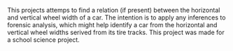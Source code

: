 This projects attemps to find a relation (if present) between the horizontal and vertical wheel width of a car. The intention is to apply any inferences to forensic analysis, which might help identify a car from the horizontal and vertical wheel widths serived from its tire tracks.
This project was made for a school science project.
